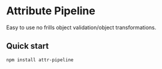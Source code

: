# Attribute Pipeline

Easy to use no frills object validation/object transformations.

## Quick start

`npm install attr-pipeline`

